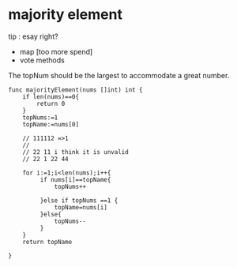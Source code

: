 # majority element

tip : esay right?
+ map [too more spend]
+ vote methods

The topNum should be the largest to accommodate a great number.

```
func majorityElement(nums []int) int {
    if len(nums)==0{
        return 0
    }
    topNums:=1
    topName:=nums[0]
 
    // 111112 =>1
    // 
    // 22 11 i think it is unvalid
    // 22 1 22 44
    
    for i:=1;i<len(nums);i++{
         if nums[i]==topName{
             topNums++

         }else if topNums ==1 {
             topName=nums[i]
         }else{
             topNums--
         }
    }
    return topName

}
```
